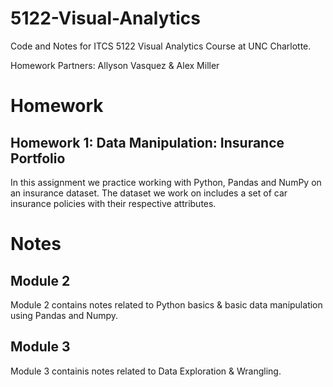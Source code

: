 # 5122-Visual-Analytics
Code and Notes for ITCS 5122 Visual Analytics Course at UNC Charlotte.

Homework Partners: Allyson Vasquez & Alex Miller

# Homework
## Homework 1: Data Manipulation: Insurance Portfolio
In this assignment we practice working with Python, Pandas and NumPy on an insurance dataset. The dataset we work on includes a set of car insurance policies with their respective attributes.

# Notes
## Module 2
Module 2 contains notes related to Python basics & basic data manipulation using Pandas and Numpy.

## Module 3
Module 3 containis notes related to Data Exploration & Wrangling.
